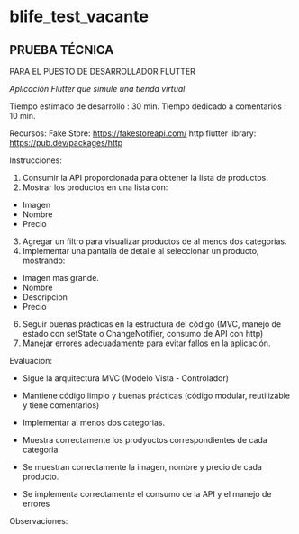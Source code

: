 # blife_test_vacante

## PRUEBA TÉCNICA
PARA EL PUESTO DE DESARROLLADOR FLUTTER

_Aplicación Flutter que simule una tienda virtual_

Tiempo estimado de desarrollo : 30 min.
Tiempo dedicado a comentarios : 10 min.

Recursos: 
Fake Store: https://fakestoreapi.com/
http flutter library: https://pub.dev/packages/http

Instrucciones:
1. Consumir la API proporcionada para obtener la lista de productos.
2. Mostrar los productos en una lista con:
  - Imagen
  - Nombre
  - Precio
3. Agregar un filtro para visualizar productos de al menos dos categorias.
4. Implementar una pantalla de detalle al seleccionar un producto, mostrando:
  - Imagen mas grande.
  - Nombre
  - Descripcion
  - Precio

6. Seguir buenas prácticas en la estructura del código (MVC, manejo de estado con setState o ChangeNotifier, consumo de API con http)
7. Manejar errores adecuadamente para evitar fallos en la aplicación.


Evaluacion:
  - Sigue la arquitectura MVC (Modelo Vista - Controlador)

  - Mantiene código limpio y buenas prácticas (código modular, reutilizable y tiene comentarios)

  - Implementar al menos dos categorias.

  - Muestra correctamente los prodyuctos correspondientes de cada categoria.

  - Se muestran correctamente la imagen, nombre y precio de cada producto.

  - Se implementa correctamente el consumo de la API y el manejo de errores

Observaciones:

